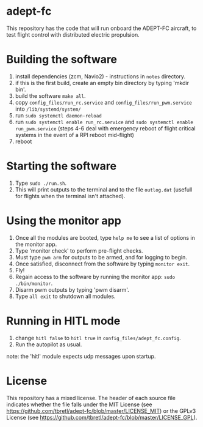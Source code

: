 # adept-fc

This repository has the code that will run onboard the ADEPT-FC aircraft, to test flight control with distributed electric propulsion.

# Building the software
1. install dependencies (zcm, Navio2) - instructions in `notes` directory.
2. if this is the first build, create an empty bin directory by typing 'mkdir bin'.
3. build the software `make all`.
4. copy `config_files/run_rc.service` and `config_files/run_pwm.service` into `/lib/systemd/system/`
5. run `sudo systemctl daemon-reload` 
6. run `sudo systemctl enable run_rc.service` and `sudo systemctl enable run_pwm.service` 
(steps 4-6 deal with emergency reboot of flight critical systems in the event of a RPI reboot mid-flight)  
7. reboot 

# Starting the software
1. Type `sudo ./run.sh`.
2. This will print outputs to the terminal and to the file `outlog.dat` (usefull for flights when the terminal isn't attached).

# Using the monitor app
1. Once all the modules are booted, type `help me` to see a list of options in the monitor app.
2. Type 'monitor check' to perform pre-flight checks.
3. Must type `pwm arm` for outputs to be armed, and for logging to begin.
4. Once satisfied, disconnect from the software by typing `monitor exit`.
5. Fly!
6. Regain access to the software by running the monitor app: `sudo ./bin/monitor`.
7. Disarm pwm outputs by typing 'pwm disarm'.
8. Type `all exit` to shutdown all modules.

# Running in HITL mode
1. change `hitl false` to `hitl true` in `config_files/adept_fc.config`.
2. Run the autopilot as usual.

note: the 'hitl' module expects udp messages upon startup.

# License

This repository has a mixed license. The header of each source file indicates whether the file falls under the MIT License (see https://github.com/tbretl/adept-fc/blob/master/LICENSE_MIT) or the GPLv3 License (see https://github.com/tbretl/adept-fc/blob/master/LICENSE_GPL).
